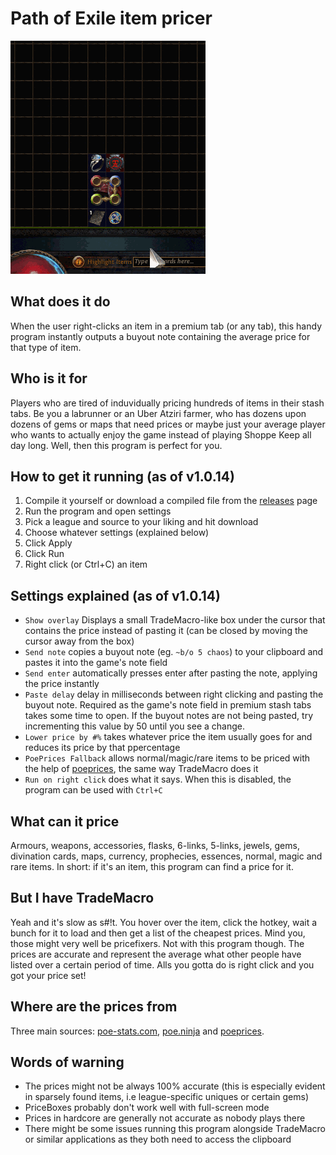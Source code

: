 # Path of Exile item pricer

![Item pricer v0.9](screenshots/action.gif)

## What does it do
When the user right-clicks an item in a premium tab (or any tab), this handy program instantly outputs a buyout note containing the average price for that type of item.

## Who is it for
Players who are tired of induvidually pricing hundreds of items in their stash tabs. 
Be you a labrunner or an Uber Atziri farmer, who has dozens upon dozens of gems or maps that need prices or maybe just your average player who wants to actually enjoy the game instead of playing Shoppe Keep all day long. Well, then this program is perfect for you.

## How to get it running (as of v1.0.14)
1. Compile it yourself or download a compiled file from the [releases](https://github.com/siegrest/Pricer/releases/latest) page
2. Run the program and open settings
3. Pick a league and source to your liking and hit download
4. Choose whatever settings (explained below)
5. Click Apply
6. Click Run
7. Right click (or Ctrl+C) an item

## Settings explained (as of v1.0.14)
* `Show overlay` Displays a small TradeMacro-like box under the cursor that contains the price instead of pasting it (can be closed by moving the cursor away from the box)
* `Send note` copies a buyout note (eg. `~b/o 5 chaos`) to your clipboard and pastes it into the game's note field
* `Send enter` automatically presses enter after pasting the note, applying the price instantly
* `Paste delay` delay in milliseconds between right clicking and pasting the buyout note. Required as the game's note field in premium stash tabs takes some time to open. If the buyout notes are not being pasted, try incrementing this value by 50 until you see a change.
* `Lower price by #%` takes whatever price the item usually goes for and reduces its price by that ppercentage
* `PoePrices Fallback` allows normal/magic/rare items to be priced with the help of [poeprices](https://www.poeprices.info/), the same way TradeMacro does it
* `Run on right click` does what it says. When this is disabled, the program can be used with `Ctrl+C`

## What can it price
Armours, weapons, accessories, flasks, 6-links, 5-links, jewels, gems, divination cards, maps, currency, prophecies, essences, normal, magic and rare items. In short: if it's an item, this program can find a price for it.

## But I have TradeMacro
Yeah and it's slow as s#!t.
You hover over the item, click the hotkey, wait a bunch for it to load and then get a list of the cheapest prices.
Mind you, those might very well be pricefixers.
Not with this program though.
The prices are accurate and represent the average what other people have listed over a certain period of time.
Alls you gotta do is right click and you got your price set!

## Where are the prices from
Three main sources: [poe-stats.com](http://poe-stats.com), [poe.ninja](http://poe.ninja) and [poeprices](https://www.poeprices.info/).

## Words of warning
* The prices might not be always 100% accurate (this is especially evident in sparsely found items, i.e league-specific uniques or certain gems)
* PriceBoxes probably don't work well with full-screen mode
* Prices in hardcore are generally not accurate as nobody plays there
* There might be some issues running this program alongside TradeMacro or similar applications as they both need to access the clipboard
